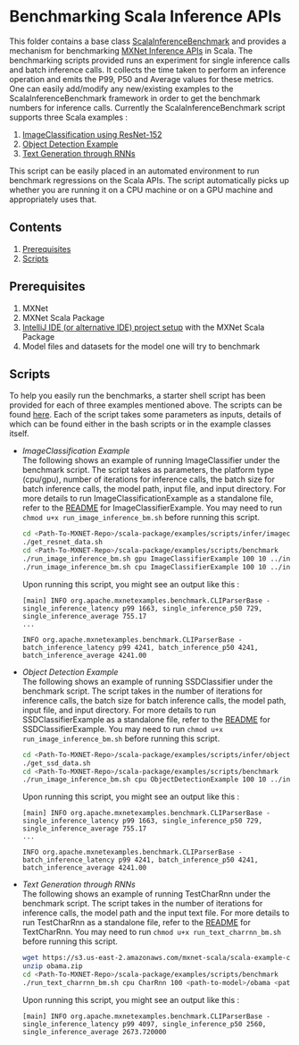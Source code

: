 # Benchmarking Scala Inference APIs 

This folder contains a base class [ScalaInferenceBenchmark](https://github.com/apache/incubator-mxnet/tree/master/scala-package/examples/src/main/scala/org/apache/mxnetexamples/benchmark/) and provides a mechanism for benchmarking [MXNet Inference APIs]((https://github.com/apache/incubator-mxnet/tree/master/scala-package/infer)) in Scala.
The benchmarking scripts provided runs an experiment for single inference calls and batch inference calls. It collects the time taken to perform an inference operation and emits the P99, P50 and Average values for these metrics.  One can easily add/modify any new/existing examples to the ScalaInferenceBenchmark framework in order to get the benchmark numbers for inference calls.
Currently the ScalaInferenceBenchmark script supports three Scala examples : 
1. [ImageClassification using ResNet-152](https://github.com/apache/incubator-mxnet/blob/master/scala-package/mxnet-demo/src/main/scala/sample/ImageClassificationExample.scala)
2. [Object Detection Example](https://github.com/apache/incubator-mxnet/blob/master/scala-package/examples/src/main/scala/org/apache/mxnetexamples/infer/objectdetector/SSDClassifierExample.scala)
3. [Text Generation through RNNs](https://github.com/apache/incubator-mxnet/blob/master/scala-package/examples/src/main/scala/org/apache/mxnetexamples/rnn/TestCharRnn.scala)

This script can be easily placed in an automated environment to run benchmark regressions on the Scala APIs. The script automatically picks up whether you are running it on a CPU machine or on a GPU machine and appropriately uses that.

## Contents

1. [Prerequisites](#prerequisites)
2. [Scripts](#scripts)

## Prerequisites

1. MXNet
2. MXNet Scala Package
3. [IntelliJ IDE (or alternative IDE) project setup](http://mxnet.incubator.apache.org/tutorials/scala/mxnet_scala_on_intellij.html) with the MXNet Scala Package
4. Model files and datasets for the model one will try to benchmark

## Scripts
To help you easily run the benchmarks, a starter shell script has been provided for each of three examples mentioned above. The scripts can be found [here](https://github.com/apache/incubator-mxnet/blob/master/scala-package/examples/scripts/benchmark).
Each of the script takes some parameters as inputs, details of which can be found either in the bash scripts or in the example classes itself. 

* *ImageClassification Example*
<br> The following shows an example of running ImageClassifier under the benchmark script. The script takes as parameters, the platform type (cpu/gpu), number of iterations for inference calls, the batch size for batch inference calls, the model path, input file, and input directory. 
For more details to run ImageClassificationExample as a standalone file, refer to the [README](https://github.com/apache/incubator-mxnet/blob/master/scala-package/examples/src/main/scala/org/apache/mxnetexamples/infer/imageclassifier/README.md) for ImageClassifierExample.
You may need to run ```chmod u+x run_image_inference_bm.sh``` before running this script.
    ```bash
    cd <Path-To-MXNET-Repo>/scala-package/examples/scripts/infer/imageclassifier
    ./get_resnet_data.sh
    cd <Path-To-MXNET-Repo>/scala-package/examples/scripts/benchmark
    ./run_image_inference_bm.sh gpu ImageClassifierExample 100 10 ../infer/models/resnet-152/resnet-152 ../infer/images/kitten.jpg ../infer/images/
    ./run_image_inference_bm.sh cpu ImageClassifierExample 100 10 ../infer/models/resnet-152/resnet-152 ../infer/images/kitten.jpg ../infer/images/
    ```
    Upon running this script, you might see an output like this : 
    ```
    [main] INFO org.apache.mxnetexamples.benchmark.CLIParserBase - 
    single_inference_latency p99 1663, single_inference_p50 729, single_inference_average 755.17
    ...
        
    INFO org.apache.mxnetexamples.benchmark.CLIParserBase - 
    batch_inference_latency p99 4241, batch_inference_p50 4241, batch_inference_average 4241.00
    ```

* *Object Detection Example*
<br> The following shows an example of running SSDClassifier under the benchmark script. The script takes in the number of iterations for inference calls, the batch size for batch inference calls, the model path, input file, and input directory. 
For more details to run SSDClassifierExample as a standalone file, refer to the [README](https://github.com/apache/incubator-mxnet/blob/master/scala-package/examples/src/main/scala/org/apache/mxnetexamples/infer/objectdetector/README.md) for SSDClassifierExample.
You may need to run ```chmod u+x run_image_inference_bm.sh``` before running this script.
    ```bash
    cd <Path-To-MXNET-Repo>/scala-package/examples/scripts/infer/objectdetector
    ./get_ssd_data.sh
    cd <Path-To-MXNET-Repo>/scala-package/examples/scripts/benchmark
    ./run_image_inference_bm.sh cpu ObjectDetectionExample 100 10 ../infer/models/resnet50_ssd/resnet50_ssd_model ../infer/images/dog.jpg ../infer/images/ 
    ```
    Upon running this script, you might see an output like this : 
    ```
    [main] INFO org.apache.mxnetexamples.benchmark.CLIParserBase - 
    single_inference_latency p99 1663, single_inference_p50 729, single_inference_average 755.17
    ...
    
    INFO org.apache.mxnetexamples.benchmark.CLIParserBase - 
    batch_inference_latency p99 4241, batch_inference_p50 4241, batch_inference_average 4241.00
    ```
    
* *Text Generation through RNNs*
<br>The following shows an example of running TestCharRnn under the benchmark script. The script takes in the number of iterations for inference calls, the model path and the input text file. 
For more details to run TestCharRnn as a standalone file, refer to the [README](https://github.com/apache/incubator-mxnet/blob/master/scala-package/examples/src/main/scala/org/apache/mxnetexamples/rnn/README.md) for TextCharRnn.
You may need to run ```chmod u+x run_text_charrnn_bm.sh``` before running this script.
    ```bash
    wget https://s3.us-east-2.amazonaws.com/mxnet-scala/scala-example-ci/RNN/obama.zip
    unzip obama.zip
    cd <Path-To-MXNET-Repo>/scala-package/examples/scripts/benchmark
    ./run_text_charrnn_bm.sh cpu CharRnn 100 <path-to-model>/obama <path-to-model>/obama.txt 
    ```
    Upon running this script, you might see an output like this : 
    ```
    [main] INFO org.apache.mxnetexamples.benchmark.CLIParserBase - 
    single_inference_latency p99 4097, single_inference_p50 2560, single_inference_average 2673.720000 
    ```
